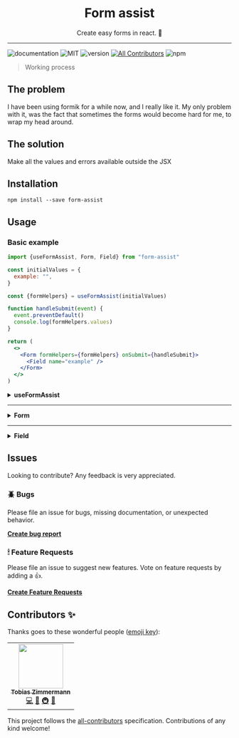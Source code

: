 <div align="center">
<h1>Form assist</h1>
<p>Create easy forms in react. 🎉</p>
</div>

---

![documentation](https://img.shields.io/badge/documentation-yes-brightgreen.svg)
![MIT](https://img.shields.io/npm/v/form-assist)
![version](https://img.shields.io/github/license/tobias-z/form-assist)
[![All Contributors](https://img.shields.io/badge/all_contributors-1-orange.svg?style=flat-square)](#contributors-)
![npm](https://img.shields.io/npm/dm/form-assist)

> Working process

## The problem

I have been using formik for a while now, and I really like it. My only problem
with it, was the fact that sometimes the forms would become hard for me, to wrap
my head around.

## The solution

Make all the values and errors available outside the JSX

## Installation

```
npm install --save form-assist
```

## Usage

### Basic example

```jsx
import {useFormAssist, Form, Field} from "form-assist"

const initialValues = {
  example: "",
}

const {formHelpers} = useFormAssist(initialValues)

function handleSubmit(event) {
  event.preventDefault()
  console.log(formHelpers.values)
}

return (
  <>
    <Form formHelpers={formHelpers} onSubmit={handleSubmit}>
      <Field name="example" />
    </Form>
  </>
)
```

<p>
<details><summary><strong>useFormAssist</strong></summary>

```jsx
import {useFormAssist} from "form-assist"

const initialValues = {
  example: "",
}

const {formHelpers, validation} = useFormAssist(
  initialValues,
  validationOptions
)
const {
  values,
  setValues,
  errors,
  setErrors,
  touched,
  handleChange,
  handleBlur,
  resetForm,
  touchAllFields,
} = formHelpers
```

## Validation

Form assist has validation build in, so you don't have to do any fancy things
yourself 🥳

All you have to do is provide a second parameter, to the useFormAssist hook.

```jsx
const {formHelpers, validation} = useFormAssist(initialValues, {
  example: {
    required: true,
    minCharacters: 5,
    maxCharacters: 10,
  },
})
```

All of this is typed, so it's really easy to figure out what you can pass to the
objects...

You will then have to provide the _validation_ object that is returned from the
useFormAssist hook, into your Form component's props like so:

```jsx
return <Form validation={validation}></Form>
```

And that's it! You now have validation on your fields.

## formHelpers

<p>
<details><summary><strong>values</strong></summary>

### Values

The values will the current state of the _initialValues_, that you passed to the
function

</details>
</p>

<p>
<details><summary><strong>setValues</strong></summary>

### setValues

The setValues function is given to you for flexability, if you for some reason
would like to set your form values, you can do that.

```jsx
const {values, setValues} = formHelpers

setValues({...values, example: "you have been modified"})
```

</details>
</p>

<p>
<details><summary><strong>errors</strong></summary>

### Errors

The errors object will be containing your initialValues object, but all strings.
If at any point these strings have a value, the form will not submit

</details>
</p>

<p>
<details><summary><strong>setErrors</strong></summary>

### setErrors

This function allows you to set an error on any given value, making it
impossible to submit unless resolved.

```jsx
const {errors, setErrors} = formHelpers

setErrors({...errors, example: "Unknown example!"})
```

</details>
</p>

<p>
<details><summary><strong>touched</strong></summary>

### touched

The touched object will hold the state of whether the fields have been touched
or not.

It can be very usefull together with the error state.

```jsx
const {errors, touched} = formHelpers

const isThouchedAndError = errors.example && touched.example
```

</details>
</p>

<p>
<details><summary><strong>handleChange</strong></summary>

### handleChange

Although not required in the Field component, the handleChange function can be
passed in any input field inside your form.

```jsx
const {values, handleChange} = formHelpers

return (
  <>
    <Form>
      <input name="example" value={values.example} onChange={handleChange}>
    </Form>
  </>
)
```

</details>
</p>

<p>
<details><summary><strong>handleBlur</strong></summary>

### handleBlur

This function will take care of setting a field to touched on blur.

```jsx
const {values, handleBlur} = formHelpers

return (
  <>
    <Form>
      <input name="example" value={values.example} onBlur={handleBlur}>
    </Form>
  </>
)
```

</details>
</p>

<p>
<details><summary><strong>resetForm</strong></summary>

### resetForm

the resetForm function will compleatly reset both your form and also any errors
that you may have.

```jsx
const {values, resetForm} = formHelpers

function handleSubmit(event) {
  e.preventDefault()
  console.log("YAY i exist!", values)
  resetForm()
  console.log("I have been reset 😿", values)
}
```

</details>
</p>

<p>
<details><summary><strong>touchAllFields</strong></summary>

### touchAllFields

If at any point you wish to make of the fields touched, this function can be
called, and it will do just that 👌

</details>
</p>

</details>
</p>

---

<p>
<details><summary><strong>Form</strong></summary>

### Form

The Form component is the way to bootstrap your form. Whenever you use a new
Form, it will need a few properties to function properly 💪

<p>
<details><summary><strong>formHelpers</strong></summary>

### formHelpers

The Form component needs to know which values, that it is working with..
Therefor, we pass it all of the formHelpers that you recieved whenever you
called `useForm()`

```jsx
const formHelpers = useForm(initialValues)

return <Form formHelpers={formHelpers}></Form>
```

</details>
</p>

<p>
<details><summary><strong>onSubmit</strong></summary>

### onSubmit

The onSubmit prop works just as a normal onSubmit, exept that before it is
called, it will check whether or not an error is pressent.

If no error is found, it will call your onSubmit.

```jsx
const formHelpers = useForm(initialValues)

return (
  <Form
    formHelpers={formHelpers}
    onSubmit={e => console.log(formHelpers.values)}></Form>
)
```

</details>
</p>

<p>
<details><summary><strong>validation</strong></summary>

### validation

This is an object with error validation options.

Read more about this under the **useFormAssist** hook section

</details>
</p>

</details>
</p>

---

<p>
<details><summary><strong>Field</strong></summary>

### Field

The Field component is given to you, as an easy way to create fields of any
kind. You can use it effectively, by passing it a type property, which will
change which props needs to be given, for that specific type.

```jsx
return (
  <>
    <Field type="radio" name="example" value="I will be this value" />
    <Field type="radio" name="example" value="Another value" />
  </>
)
```

Form assist also supports custom components through the _element_ property.

```jsx
const animals = [
  {id: Math.random(), value: "Cat"},
  {id: Math.random(), value: "Dog"},
]

return (
  <Field
    name="example"
    type="select"
    element={<SelectField />}
    options={animals}
  />
)
```

This will create **ALL** of your select and insert your array's, values as key's
or value respectively.

</details>
</p>

## Issues

Looking to contribute? Any feedback is very appreciated.

### 🪲 Bugs

Please file an issue for bugs, missing documentation, or unexpected behavior.

[**Create bug report**](https://github.com/tobias-z/form-assist/issues/new?assignees=&labels=&template=bug_report.md&title=)

### 🕯 Feature Requests

Please file an issue to suggest new features. Vote on feature requests by adding
a 👍.

[**Create Feature Requests**](https://github.com/tobias-z/form-assist/issues/new?assignees=&labels=&template=feature_request.md&title=)

## Contributors ✨

Thanks goes to these wonderful people
([emoji key](https://allcontributors.org/docs/en/emoji-key)):

<!-- ALL-CONTRIBUTORS-LIST:START - Do not remove or modify this section -->
<!-- prettier-ignore-start -->
<!-- markdownlint-disable -->
<table>
  <tr>
    <td align="center"><a href="http://tobias-z.com"><img src="https://avatars.githubusercontent.com/u/70150300?v=4?s=100" width="100px;" alt=""/><br /><sub><b>Tobias Zimmermann</b></sub></a><br /><a href="https://github.com/tobias-z/form-assist/commits?author=tobias-z" title="Code">💻</a> <a href="https://github.com/tobias-z/form-assist/commits?author=tobias-z" title="Documentation">📖</a> <a href="#infra-tobias-z" title="Infrastructure (Hosting, Build-Tools, etc)">🚇</a> <a href="#maintenance-tobias-z" title="Maintenance">🚧</a></td>
  </tr>
</table>

<!-- markdownlint-restore -->
<!-- prettier-ignore-end -->

<!-- ALL-CONTRIBUTORS-LIST:END -->

This project follows the
[all-contributors](https://github.com/all-contributors/all-contributors)
specification. Contributions of any kind welcome!
